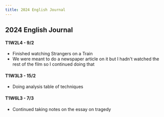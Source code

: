 ```yaml
---
title: 2024 English Journal
---
```


## 2024 English Journal
#### T1W2L4 - 9/2
- Finished watching Strangers on a Train
- We were meant to do a newspaper article on it but I hadn't watched the rest of the film so I continued doing that

#### T1W3L3 - 15/2
- Doing analysis table of techniques

#### T1W6L3 - 7/3
- Continued taking notes on the essay on tragedy